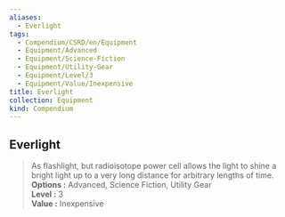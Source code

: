 ```yaml
---
aliases:
  - Everlight
tags:
  - Compendium/CSRD/en/Equipment
  - Equipment/Advanced
  - Equipment/Science-Fiction
  - Equipment/Utility-Gear
  - Equipment/Level/3
  - Equipment/Value/Inexpensive
title: Everlight
collection: Equipment
kind: Compendium
---
```

## Everlight  
  
>As flashlight, but radioisotope power cell allows the light to shine a bright light up to a very long distance for arbitrary lengths of time.  
> **Options :** Advanced, Science Fiction, Utility Gear  
> **Level :** 3  
> **Value :** Inexpensive